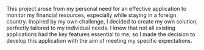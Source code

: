 This project arose from my personal need for an effective application to monitor my financial resources, especially while staying in a foreign country. 
Inspired by my own challenge, I decided to create my own solution, perfectly tailored to my individual needs. I knew that not all existing applications had the key features essential to me, 
so I made the decision to develop this application with the aim of meeting my specific expectations.
